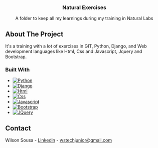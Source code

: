 

<h3 align="center">Natural Exercises</h3>

  <p align="center">
    A folder to keep all my learnings during my training in Natural Labs
    <br />
  </p>
</div>

## About The Project

It's a training with a lot of exercises in GIT, Python, Django, and Web development languages like Html, Css and Javascript, Jquery and Bootstrap.

### Built With

* [![Python][Python.org]][Python-url]
* [![Django][Django.org]][Django-url]
* [![Html][Html.org]][Html-url]
* [![Css][Css.org]][Css-url]
* [![Javascript][Javascript.org]][Javascript-url]
* [![Bootstrap][Bootstrap.com]][Bootstrap-url]
* [![JQuery][JQuery.com]][JQuery-url]

## Contact

Wilson Sousa - [Linkedin](www.linkedin.com/in/wilsonsousajúnior) - wstechjunior@gmail.com


[Python.org]: https://img.shields.io/badge/Python-4B8BBE?style=for-the-badge&logo=Python&logoColor=white
[Python-url]: https://www.python.org/
[Django.org]: https://img.shields.io/badge/Django-092E20?style=for-the-badge&logo=Django&logoColor=white
[Django-url]: https://www.djangoproject.com/
[Html.org]: https://img.shields.io/badge/Html-F06529?style=for-the-badge&logo=Html&logoColor=white
[Html-url]: https://www.w3schools.com/html/
[Css.org]: https://img.shields.io/badge/Css-264de4?style=for-the-badge&logo=Css&logoColor=white
[Css-url]: https://www.w3schools.com/Css/
[Javascript.org]: https://img.shields.io/badge/Javascript-F0DB4F?style=for-the-badge&logo=Javascript&logoColor=white
[Javascript-url]: https://www.w3schools.com/js/DEFAULT.asp
[Bootstrap.com]: https://img.shields.io/badge/Bootstrap-563D7C?style=for-the-badge&logo=bootstrap&logoColor=white
[Bootstrap-url]: https://getbootstrap.com
[JQuery.com]: https://img.shields.io/badge/jQuery-0769AD?style=for-the-badge&logo=jquery&logoColor=white
[JQuery-url]: https://jquery.com 

